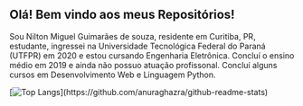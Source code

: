 ## Olá! Bem vindo aos meus Repositórios!

Sou Nilton Miguel Guimarães de souza, residente em Curitiba, PR, estudante, ingressei na Universidade Tecnológica Federal do Paraná (UTFPR) em 2020 e estou cursando Engenharia Eletrônica. Concluí o ensino médio em 2019 e ainda não possuo atuação profissonal. Concluí alguns cursos em Desenvolvimento Web e Linguagem Python.

[![Top Langs](https://github-readme-stats.vercel.app/api/top-langs/?username=nilton-miguel&layout=compact&theme=midnight-purple&hide_border=true&title_color="036ffc")](https://github.com/anuraghazra/github-readme-stats)

<!-- **Nilton-Miguel/Nilton-Miguel** is a ✨ _special_ ✨ repository because its `README.md` (this file) appears on your GitHub profile. -->
